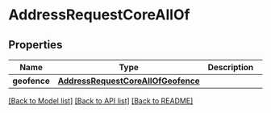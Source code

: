 # AddressRequestCoreAllOf

## Properties
Name | Type | Description | Notes
------------ | ------------- | ------------- | -------------
**geofence** | [**AddressRequestCoreAllOfGeofence**](AddressRequestCoreAllOfGeofence.md) |  | [optional] 

[[Back to Model list]](../README.md#documentation-for-models) [[Back to API list]](../README.md#documentation-for-api-endpoints) [[Back to README]](../README.md)


